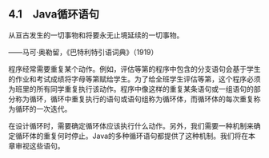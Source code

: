    

## 4.1　Java循环语句

从亘古发生的一切事物和将要永无止境延续的一切事物。

——马可·奥勒留，《巴特利特引语词典》（1919）

程序经常需要重复某个动作。例如，评估等第的程序中包含的分支语句会基于学生的作业和考试成绩将字母等第赋给学生。为了给全班学生评估等第，这个程序必须为班里的所有同学重复执行该动作。程序中像这样的重复某条语句或一组语句的部分称为循环，循环中重复执行的语句或语句组称为循环体，而循环体的每次重复称为循环的一次迭代。

在设计循环时，需要确定循环体应该执行什么动作。另外，我们需要一种机制来确定循环体的重复何时停止。Java的多种循环语句都提供了这种机制。我们将在本章审视这些语句。